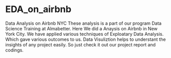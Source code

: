# EDA_on_airbnb
Data Analysis on Airbnb NYC
These analysis is a part of our program Data Science Training at Almabetter. Here We did a Anaysis on Airbnb in New York City. We have applied various techniques of Exploatary Data Analysis. Which gave various outcomes to us. Data Visuliztion helps to understant the insights of any project easily. So just check it out our project report and codings.
